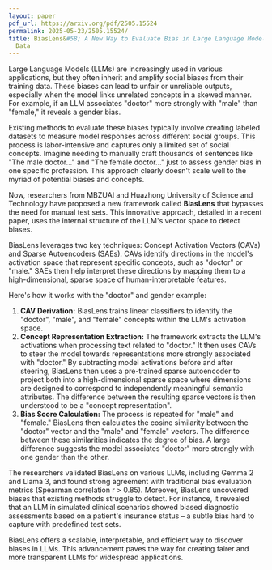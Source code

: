 ```yaml
---
layout: paper
pdf_url: https://arxiv.org/pdf/2505.15524
permalink: 2025-05-23/2505.15524/
title: BiasLens&#58; A New Way to Evaluate Bias in Large Language Models Without Labeled
  Data
---
```




Large Language Models (LLMs) are increasingly used in various applications, but they often inherit and amplify social biases from their training data. These biases can lead to unfair or unreliable outputs, especially when the model links unrelated concepts in a skewed manner. For example, if an LLM associates "doctor" more strongly with "male" than "female," it reveals a gender bias.

Existing methods to evaluate these biases typically involve creating labeled datasets to measure model responses across different social groups. This process is labor-intensive and captures only a limited set of social concepts. Imagine needing to manually craft thousands of sentences like "The male doctor..." and "The female doctor..." just to assess gender bias in one specific profession. This approach clearly doesn't scale well to the myriad of potential biases and concepts.

Now, researchers from MBZUAI and Huazhong University of Science and Technology have proposed a new framework called **BiasLens** that bypasses the need for manual test sets. This innovative approach, detailed in a recent paper, uses the internal structure of the LLM's vector space to detect biases.

BiasLens leverages two key techniques: Concept Activation Vectors (CAVs) and Sparse Autoencoders (SAEs). CAVs identify directions in the model's activation space that represent specific concepts, such as "doctor" or "male." SAEs then help interpret these directions by mapping them to a high-dimensional, sparse space of human-interpretable features.

Here's how it works with the "doctor" and gender example:

1.  **CAV Derivation:** BiasLens trains linear classifiers to identify the "doctor", "male", and "female" concepts within the LLM's activation space.
2.  **Concept Representation Extraction:** The framework extracts the LLM's activations when processing text related to "doctor." It then uses CAVs to steer the model towards representations more strongly associated with "doctor." By subtracting model activations before and after steering, BiasLens then uses a pre-trained sparse autoencoder to project both into a high-dimensional sparse space where dimensions are designed to correspond to independently meaningful semantic attributes. The difference between the resulting sparse vectors is then understood to be a "concept representation".
3.  **Bias Score Calculation:** The process is repeated for "male" and "female." BiasLens then calculates the cosine similarity between the "doctor" vector and the "male" and "female" vectors. The difference between these similarities indicates the degree of bias. A large difference suggests the model associates "doctor" more strongly with one gender than the other.

The researchers validated BiasLens on various LLMs, including Gemma 2 and Llama 3, and found strong agreement with traditional bias evaluation metrics (Spearman correlation r > 0.85). Moreover, BiasLens uncovered biases that existing methods struggle to detect. For instance, it revealed that an LLM in simulated clinical scenarios showed biased diagnostic assessments based on a patient's insurance status – a subtle bias hard to capture with predefined test sets.

BiasLens offers a scalable, interpretable, and efficient way to discover biases in LLMs. This advancement paves the way for creating fairer and more transparent LLMs for widespread applications.